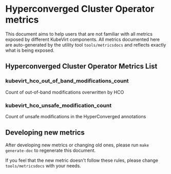 # Hyperconverged Cluster Operator metrics
This document aims to help users that are not familiar with all metrics exposed by different KubeVirt components.
All metrics documented here are auto-generated by the utility tool `tools/metricsdocs` and reflects exactly what is being exposed.

## Hyperconverged Cluster Operator Metrics List
### kubevirt_hco_out_of_band_modifications_count
Count of out-of-band modifications overwritten by HCO
### kubevirt_hco_unsafe_modification_count
Count of unsafe modifications in the HyperConverged annotations
## Developing new metrics
After developing new metrics or changing old ones, please run `make generate-doc` to regenerate this document.

If you feel that the new metric doesn't follow these rules, please change `tools/metricsdocs` with your needs.
